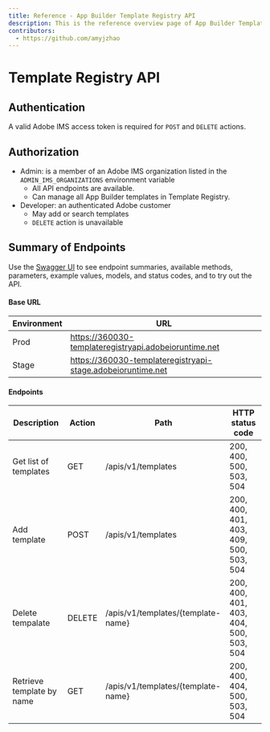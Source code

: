 ```yaml
---
title: Reference - App Builder Template Registry API
description: This is the reference overview page of App Builder Template Registry API.
contributors:
  - https://github.com/amyjzhao
---
```

# Template Registry API

## Authentication

A valid Adobe IMS access token is required for `POST` and `DELETE` actions. 

## Authorization

- Admin: is a member of an Adobe IMS organization listed in the `ADMIN_IMS_ORGANIZATIONS` environment variable
  - All API endpoints are available.
  - Can manage all App Builder templates in Template Registry.
- Developer: an authenticated Adobe customer
  - May add or search templates
  - `DELETE` action is unavailable

## Summary of Endpoints

Use the [Swagger UI](/api/index.md) to see endpoint summaries, available methods, parameters, example values, models, and status codes, and to try out the API.

#### Base URL

| Environment | URL |
|---------|----------|
| Prod | https://360030-templateregistryapi.adobeioruntime.net |
| Stage | https://360030-templateregistryapi-stage.adobeioruntime.net |

#### Endpoints

| Description               | Action | Path                              | HTTP status code                       |
|---------------------------|--------|-----------------------------------|----------------------------------------|
| Get list of templates     | GET    | /apis/v1/templates                 | 200, 400, 500, 503, 504                |
| Add template              | POST   | /apis/v1/templates                 | 200, 400, 401, 403, 409, 500, 503, 504 |
| Delete tempalate          | DELETE | /apis/v1/templates/{template-name} | 200, 400, 401, 403, 404, 500, 503, 504 |
| Retrieve template by name | GET    | /apis/v1/templates/{template-name} | 200, 400, 404, 500, 503, 504           |